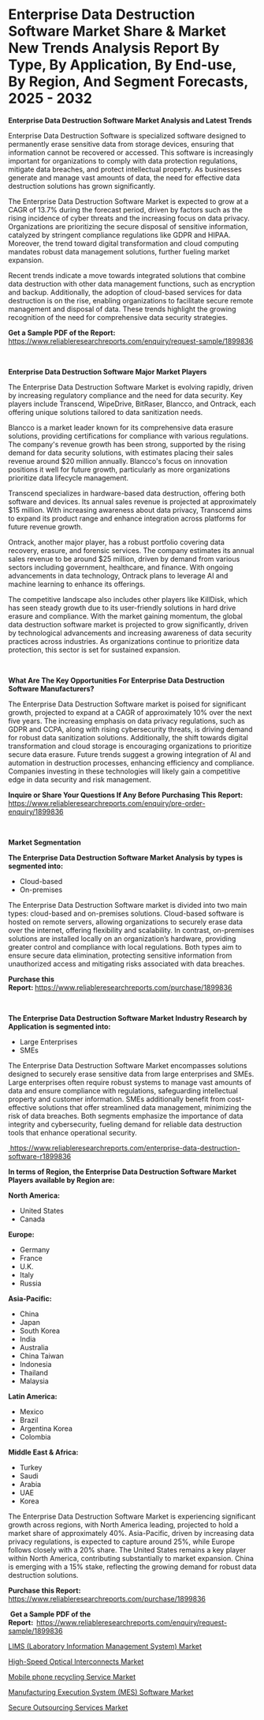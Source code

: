 <p><h1>Enterprise Data Destruction Software Market Share & Market New Trends Analysis Report By Type, By Application, By End-use, By Region, And Segment Forecasts, 2025 - 2032</h1></p><p><strong>Enterprise Data Destruction Software Market Analysis and Latest Trends</strong></p>
<p><p>Enterprise Data Destruction Software is specialized software designed to permanently erase sensitive data from storage devices, ensuring that information cannot be recovered or accessed. This software is increasingly important for organizations to comply with data protection regulations, mitigate data breaches, and protect intellectual property. As businesses generate and manage vast amounts of data, the need for effective data destruction solutions has grown significantly.</p><p>The Enterprise Data Destruction Software Market is expected to grow at a CAGR of 13.7% during the forecast period, driven by factors such as the rising incidence of cyber threats and the increasing focus on data privacy. Organizations are prioritizing the secure disposal of sensitive information, catalyzed by stringent compliance regulations like GDPR and HIPAA. Moreover, the trend toward digital transformation and cloud computing mandates robust data management solutions, further fueling market expansion.</p><p>Recent trends indicate a move towards integrated solutions that combine data destruction with other data management functions, such as encryption and backup. Additionally, the adoption of cloud-based services for data destruction is on the rise, enabling organizations to facilitate secure remote management and disposal of data. These trends highlight the growing recognition of the need for comprehensive data security strategies.</p></p>
<p><strong>Get a Sample PDF of the Report:&nbsp;</strong> <a href="https://www.reliableresearchreports.com/enquiry/request-sample/1899836?utm_campaign=12&utm_medium=2&utm_source=Github&utm_content=ia&utm_term=11032025&utm_id=enterprise-data-destruction-software">https://www.reliableresearchreports.com/enquiry/request-sample/1899836</a></p>
<p>&nbsp;</p>
<p><strong>Enterprise Data Destruction Software Major Market Players</strong></p>
<p><p>The Enterprise Data Destruction Software Market is evolving rapidly, driven by increasing regulatory compliance and the need for data security. Key players include Transcend, WipeDrive, BitRaser, Blancco, and Ontrack, each offering unique solutions tailored to data sanitization needs.</p><p>Blancco is a market leader known for its comprehensive data erasure solutions, providing certifications for compliance with various regulations. The company's revenue growth has been strong, supported by the rising demand for data security solutions, with estimates placing their sales revenue around $20 million annually. Blancco's focus on innovation positions it well for future growth, particularly as more organizations prioritize data lifecycle management.</p><p>Transcend specializes in hardware-based data destruction, offering both software and devices. Its annual sales revenue is projected at approximately $15 million. With increasing awareness about data privacy, Transcend aims to expand its product range and enhance integration across platforms for future revenue growth.</p><p>Ontrack, another major player, has a robust portfolio covering data recovery, erasure, and forensic services. The company estimates its annual sales revenue to be around $25 million, driven by demand from various sectors including government, healthcare, and finance. With ongoing advancements in data technology, Ontrack plans to leverage AI and machine learning to enhance its offerings.</p><p>The competitive landscape also includes other players like KillDisk, which has seen steady growth due to its user-friendly solutions in hard drive erasure and compliance. With the market gaining momentum, the global data destruction software market is projected to grow significantly, driven by technological advancements and increasing awareness of data security practices across industries. As organizations continue to prioritize data protection, this sector is set for sustained expansion.</p></p>
<p>&nbsp;</p>
<p><strong>What Are The Key Opportunities For Enterprise Data Destruction Software Manufacturers?</strong></p>
<p><p>The Enterprise Data Destruction Software market is poised for significant growth, projected to expand at a CAGR of approximately 10% over the next five years. The increasing emphasis on data privacy regulations, such as GDPR and CCPA, along with rising cybersecurity threats, is driving demand for robust data sanitization solutions. Additionally, the shift towards digital transformation and cloud storage is encouraging organizations to prioritize secure data erasure. Future trends suggest a growing integration of AI and automation in destruction processes, enhancing efficiency and compliance. Companies investing in these technologies will likely gain a competitive edge in data security and risk management.</p></p>
<p><strong>Inquire or Share Your Questions If Any Before Purchasing This Report:</strong> <a href="https://www.reliableresearchreports.com/enquiry/pre-order-enquiry/1899836?utm_campaign=12&utm_medium=2&utm_source=Github&utm_content=ia&utm_term=11032025&utm_id=enterprise-data-destruction-software">https://www.reliableresearchreports.com/enquiry/pre-order-enquiry/1899836</a></p>
<p>&nbsp;</p>
<p><strong>Market Segmentation</strong></p>
<p><strong>The Enterprise Data Destruction Software Market Analysis by types is segmented into:</strong></p>
<p><ul><li>Cloud-based</li><li>On-premises</li></ul></p>
<p><p>The Enterprise Data Destruction Software market is divided into two main types: cloud-based and on-premises solutions. Cloud-based software is hosted on remote servers, allowing organizations to securely erase data over the internet, offering flexibility and scalability. In contrast, on-premises solutions are installed locally on an organization’s hardware, providing greater control and compliance with local regulations. Both types aim to ensure secure data elimination, protecting sensitive information from unauthorized access and mitigating risks associated with data breaches.</p></p>
<p><strong>Purchase this Report:&nbsp;</strong><a href="https://www.reliableresearchreports.com/purchase/1899836?utm_campaign=12&utm_medium=2&utm_source=Github&utm_content=ia&utm_term=11032025&utm_id=enterprise-data-destruction-software">https://www.reliableresearchreports.com/purchase/1899836</a></p>
<p>&nbsp;</p>
<p><strong>The Enterprise Data Destruction Software Market Industry Research by Application is segmented into:</strong></p>
<p><ul><li>Large Enterprises</li><li>SMEs</li></ul></p>
<p><p>The Enterprise Data Destruction Software Market encompasses solutions designed to securely erase sensitive data from large enterprises and SMEs. Large enterprises often require robust systems to manage vast amounts of data and ensure compliance with regulations, safeguarding intellectual property and customer information. SMEs additionally benefit from cost-effective solutions that offer streamlined data management, minimizing the risk of data breaches. Both segments emphasize the importance of data integrity and cybersecurity, fueling demand for reliable data destruction tools that enhance operational security.</p></p>
<p><a href="https://www.reliableresearchreports.com/enterprise-data-destruction-software-r1899836?utm_campaign=12&utm_medium=2&utm_source=Github&utm_content=ia&utm_term=11032025&utm_id=enterprise-data-destruction-software">&nbsp;https://www.reliableresearchreports.com/enterprise-data-destruction-software-r1899836</a></p>
<p><strong>In terms of Region, the Enterprise Data Destruction Software Market Players available by Region are:</strong></p>
<p>
    <p> <strong> North America: </strong>
        <ul>
            <li>United States</li>
            <li>Canada</li>
        </ul>
        </p> 
    <p> <strong> Europe: </strong>
        <ul>
            <li>Germany</li>
            <li>France</li>
            <li>U.K.</li>
            <li>Italy</li>
            <li>Russia</li>
        </ul>
        </p> 
    <p> <strong> Asia-Pacific: </strong>
        <ul>
            <li>China</li>
            <li>Japan</li>
            <li>South Korea</li>
            <li>India</li>
            <li>Australia</li>
            <li>China Taiwan</li>
            <li>Indonesia</li>
            <li>Thailand</li>
            <li>Malaysia</li>
        </ul>
        </p> 
    <p> <strong> Latin America: </strong>
        <ul>
            <li>Mexico</li>
            <li>Brazil</li>
            <li>Argentina Korea</li>
            <li>Colombia</li>
        </ul>
        </p> 
    <p> <strong> Middle East & Africa: </strong>
        <ul>
            <li>Turkey</li>
            <li>Saudi</li>
            <li>Arabia</li>
            <li>UAE</li>
            <li>Korea</li>
        </ul>
    </p>
    </p>
<p><p>The Enterprise Data Destruction Software Market is experiencing significant growth across regions, with North America leading, projected to hold a market share of approximately 40%. Asia-Pacific, driven by increasing data privacy regulations, is expected to capture around 25%, while Europe follows closely with a 20% share. The United States remains a key player within North America, contributing substantially to market expansion. China is emerging with a 15% stake, reflecting the growing demand for robust data destruction solutions.</p></p>
<p><strong>Purchase this Report: </strong><a href="https://www.reliableresearchreports.com/purchase/1899836?utm_campaign=12&utm_medium=2&utm_source=Github&utm_content=ia&utm_term=11032025&utm_id=enterprise-data-destruction-software">https://www.reliableresearchreports.com/purchase/1899836</a></p>
<p>&nbsp;<strong>Get a Sample PDF of the Report:&nbsp;&nbsp;</strong><a href="https://www.reliableresearchreports.com/enquiry/request-sample/1899836?utm_campaign=12&utm_medium=2&utm_source=Github&utm_content=ia&utm_term=11032025&utm_id=enterprise-data-destruction-software">https://www.reliableresearchreports.com/enquiry/request-sample/1899836</a></p>
<p><strong></strong></p>
<p><p><a href="https://github.com/julyju69/Market-Research-Report-List-6/blob/main/lims-laboratory-information-management-system-market.md?utm_campaign=12&utm_medium=2&utm_source=Github&utm_content=ia&utm_term=11032025&utm_id=enterprise-data-destruction-software">LIMS (Laboratory Information Management System) Market</a></p><p><a href="https://github.com/nathandecarvalho/Market-Research-Report-List-6/blob/main/high-speed-optical-interconnects-market.md?utm_campaign=12&utm_medium=2&utm_source=Github&utm_content=ia&utm_term=11032025&utm_id=enterprise-data-destruction-software">High-Speed Optical Interconnects Market</a></p><p><a href="https://github.com/abbislposival/Market-Research-Report-List-1/blob/main/mobile-phone-recycling-service-market.md?utm_campaign=12&utm_medium=2&utm_source=Github&utm_content=ia&utm_term=11032025&utm_id=enterprise-data-destruction-software">Mobile phone recycling Service Market</a></p><p><a href="https://github.com/DixieGrimes/Market-Research-Report-List-1/blob/main/manufacturing-execution-system-mes-software-market.md?utm_campaign=12&utm_medium=2&utm_source=Github&utm_content=ia&utm_term=11032025&utm_id=enterprise-data-destruction-software">Manufacturing Execution System (MES) Software Market</a></p><p><a href="https://github.com/ParvinKhatun77/Market-Research-Report-List-1/blob/main/secure-outsourcing-services-market.md?utm_campaign=12&utm_medium=2&utm_source=Github&utm_content=ia&utm_term=11032025&utm_id=enterprise-data-destruction-software">Secure Outsourcing Services Market</a></p></p>